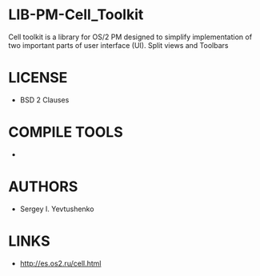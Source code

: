 LIB-PM-Cell_Toolkit
===================

Cell toolkit is a library for OS/2 PM designed to simplify implementation of two important parts of user interface (UI). Split views and Toolbars 

LICENSE
===============
* BSD 2 Clauses

COMPILE TOOLS
===============
* 

AUTHORS
===============
* Sergey I. Yevtushenko

LINKS
===============
* http://es.os2.ru/cell.html
